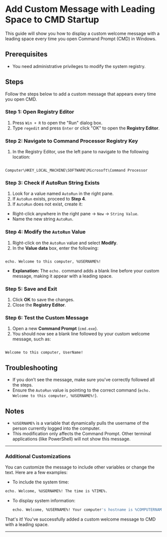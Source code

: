 # Add Custom Message with Leading Space to CMD Startup

This guide will show you how to display a custom welcome message with a leading space every time you open Command Prompt (CMD) in Windows.

## Prerequisites

- You need administrative privileges to modify the system registry.

## Steps

Follow the steps below to add a custom message that appears every time you open CMD.

### Step 1: Open Registry Editor

1. Press `Win + R` to open the "Run" dialog box.
2. Type `regedit` and press `Enter` or click "OK" to open the **Registry Editor**.

### Step 2: Navigate to Command Processor Registry Key

1. In the Registry Editor, use the left pane to navigate to the following location:
```

Computer\HKEY_LOCAL_MACHINE\SOFTWARE\Microsoft\Command Processor

```

### Step 3: Check if AutoRun String Exists

1. Look for a value named `AutoRun` in the right pane.
2. If `AutoRun` exists, proceed to **Step 4**.
3. If `AutoRun` does not exist, create it:
- Right-click anywhere in the right pane → `New` → `String Value`.
- Name the new string `AutoRun`.

### Step 4: Modify the `AutoRun` Value

1. Right-click on the `AutoRun` value and select **Modify**.
2. In the **Value data** box, enter the following:
```

echo. Welcome to this computer, %USERNAME%!

```
- **Explanation:** The `echo.` command adds a blank line before your custom message, making it appear with a leading space.

### Step 5: Save and Exit

1. Click **OK** to save the changes.
2. Close the **Registry Editor**.

### Step 6: Test the Custom Message

1. Open a new **Command Prompt** (`cmd.exe`).
2. You should now see a blank line followed by your custom welcome message, such as:
```

Welcome to this computer, UserName!

````

## Troubleshooting

- If you don’t see the message, make sure you've correctly followed all the steps.
- Ensure the `AutoRun` value is pointing to the correct command (`echo. Welcome to this computer, %USERNAME%!`).

## Notes

- `%USERNAME%` is a variable that dynamically pulls the username of the person currently logged into the computer.
- This modification only affects the Command Prompt. Other terminal applications (like PowerShell) will not show this message.

---

### Additional Customizations

You can customize the message to include other variables or change the text. Here are a few examples:
- To include the system time: 
```bash
echo. Welcome, %USERNAME%! The time is %TIME%.
````

* To display system information:

  ```bash
  echo. Welcome, %USERNAME%! Your computer's hostname is %COMPUTERNAME%.
  ```

That's it! You've successfully added a custom welcome message to CMD with a leading space.

---
